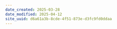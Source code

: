 ```yaml
---
date_created: 2025-03-28
date_modified: 2025-04-12
site_uuid: d6a61a3b-8cde-4f51-873e-d3fc9fd0ddaa
---
```


